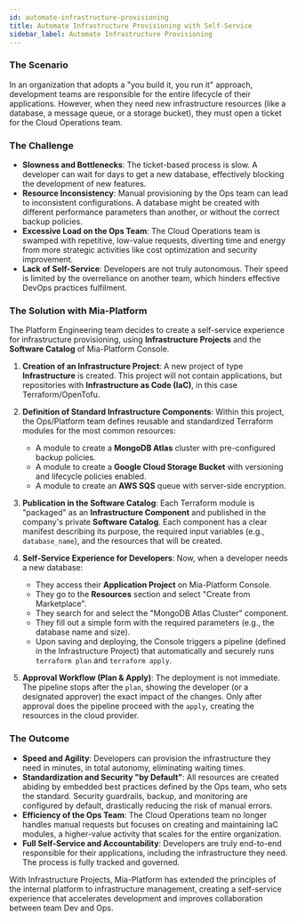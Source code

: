 ```yaml
---
id: automate-infrastructure-provisioning
title: Automate Infrastructure Provisioning with Self-Service
sidebar_label: Automate Infrastructure Provisioning
---
```


### The Scenario

In an organization that adopts a "you build it, you run it" approach, development teams are responsible for the entire lifecycle of their applications. However, when they need new infrastructure resources (like a database, a message queue, or a storage bucket), they must open a ticket for the Cloud Operations team.

### The Challenge

* **Slowness and Bottlenecks**: The ticket-based process is slow. A developer can wait for days to get a new database, effectively blocking the development of new features.
* **Resource Inconsistency**: Manual provisioning by the Ops team can lead to inconsistent configurations. A database might be created with different performance parameters than another, or without the correct backup policies.
* **Excessive Load on the Ops Team**: The Cloud Operations team is swamped with repetitive, low-value requests, diverting time and energy from more strategic activities like cost optimization and security improvement.
* **Lack of Self-Service**: Developers are not truly autonomous. Their speed is limited by the overreliance on another team, which hinders effective DevOps practices fulfilment.

### The Solution with Mia-Platform

The Platform Engineering team decides to create a self-service experience for infrastructure provisioning, using **Infrastructure Projects** and the **Software Catalog** of Mia-Platform Console.

1.  **Creation of an Infrastructure Project**: A new project of type **Infrastructure** is created. This project will not contain applications, but repositories with **Infrastructure as Code (IaC)**, in this case Terraform/OpenTofu.

2.  **Definition of Standard Infrastructure Components**: Within this project, the Ops/Platform team defines reusable and standardized Terraform modules for the most common resources:
    * A module to create a **MongoDB Atlas** cluster with pre-configured backup policies.
    * A module to create a **Google Cloud Storage Bucket** with versioning and lifecycle policies enabled.
    * A module to create an **AWS SQS** queue with server-side encryption.

3.  **Publication in the Software Catalog**: Each Terraform module is "packaged" as an **Infrastructure Component** and published in the company's private **Software Catalog**. Each component has a clear manifest describing its purpose, the required input variables (e.g., `database_name`), and the resources that will be created.

4.  **Self-Service Experience for Developers**: Now, when a developer needs a new database:
    * They access their **Application Project** on Mia-Platform Console.
    * They go to the **Resources** section and select "Create from Marketplace".
    * They search for and select the "MongoDB Atlas Cluster" component.
    * They fill out a simple form with the required parameters (e.g., the database name and size).
    * Upon saving and deploying, the Console triggers a pipeline (defined in the Infrastructure Project) that automatically and securely runs `terraform plan` and `terraform apply`.

5.  **Approval Workflow (Plan & Apply)**: The deployment is not immediate. The pipeline stops after the `plan`, showing the developer (or a designated approver) the exact impact of the changes. Only after approval does the pipeline proceed with the `apply`, creating the resources in the cloud provider.

### The Outcome

* **Speed and Agility**: Developers can provision the infrastructure they need in minutes, in total autonomy, eliminating waiting times.
* **Standardization and Security "by Default"**: All resources are created abiding by embedded best practices defined by the Ops team, who sets the standard. Security guardrails, backup, and monitoring are configured by default, drastically reducing the risk of manual errors.
* **Efficiency of the Ops Team**: The Cloud Operations team no longer handles manual requests but focuses on creating and maintaining IaC modules, a higher-value activity that scales for the entire organization.
* **Full Self-Service and Accountability**: Developers are truly end-to-end responsible for their applications, including the infrastructure they need. The process is fully tracked and governed.

With Infrastructure Projects, Mia-Platform has extended the principles of the internal platform to infrastructure management, creating a self-service experience that accelerates development and improves collaboration between team Dev and Ops.

